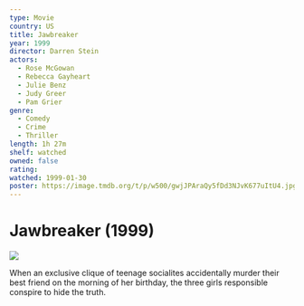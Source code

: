 ```yaml
---
type: Movie
country: US
title: Jawbreaker
year: 1999
director: Darren Stein
actors:
  - Rose McGowan
  - Rebecca Gayheart
  - Julie Benz
  - Judy Greer
  - Pam Grier
genre:
  - Comedy
  - Crime
  - Thriller
length: 1h 27m
shelf: watched
owned: false
rating:
watched: 1999-01-30
poster: https://image.tmdb.org/t/p/w500/gwjJPAraQy5fDd3NJvK677uItU4.jpg
---
```


# Jawbreaker (1999)

![](https://image.tmdb.org/t/p/w500/gwjJPAraQy5fDd3NJvK677uItU4.jpg)

When an exclusive clique of teenage socialites accidentally murder their best friend on the morning of her birthday, the three girls responsible conspire to hide the truth.
